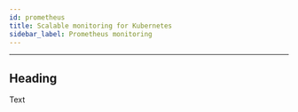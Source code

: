 ```yaml
---
id: prometheus
title: Scalable monitoring for Kubernetes
sidebar_label: Prometheus monitoring 
---
```


------



## Heading



Text
